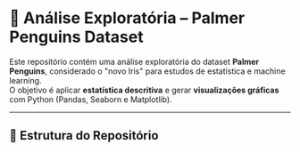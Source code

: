 # 🐧 Análise Exploratória – Palmer Penguins Dataset

Este repositório contém uma análise exploratória do dataset **Palmer Penguins**, considerado o "novo Iris" para estudos de estatística e machine learning.  
O objetivo é aplicar **estatística descritiva** e gerar **visualizações gráficas** com Python (Pandas, Seaborn e Matplotlib).

---

## 📂 Estrutura do Repositório
